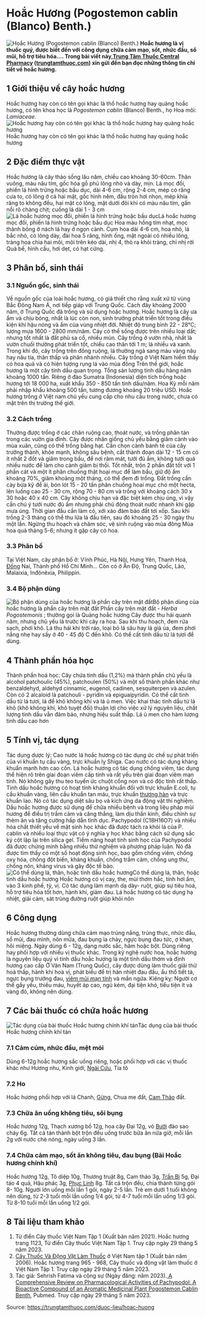 # Hoắc Hương (Pogostemon cablin (Blanco) Benth.)

![Hoắc Hương \(Pogostemon cablin \(Blanco\) Benth.\)](https://trungtamthuoc.com/images/others/hoac-huong-1-0046.jpg)
**Hoắc hương là vị thuốc quý, được biết đến với công dụng chữa cảm mạo, sốt, nhức đầu, sổ mũi, hỗ trợ tiêu hóa.... Trong bài viết này,[Trung Tâm Thuốc Central Pharmacy](https://trungtamthuoc.com/ "Trung Tâm Thuốc Central Pharmacy") ([trungtamthuoc.com](https://trungtamthuoc.com/ "trungtamthuoc.com")) xin gửi đến bạn đọc những thông tin chi tiết về hoắc hương.**
##  1 Giới thiệu về cây hoắc hương
Hoắc hương hay còn có tên gọi khác là thổ hoắc hương hay quảng hoắc hương, có tên khoa học là  _Pogostemon cablin_ (Blanco) Benth., họ Hoa môi:  _Lamiaceae_. 
![Hoắc hương hay còn có tên gọi khác là thổ hoắc hương hay quảng hoắc hương](https://trungtamthuoc.com/images/item/hoac-huong-1.jpg)Hoắc hương hay còn có tên gọi khác là thổ hoắc hương hay quảng hoắc hương
##  2 Đặc điểm thực vật
Hoắc hương là cây thảo sống lâu năm, chiều cao khoảng 30-60cm.
Thân vuông, màu nâu tím, gốc hóa gỗ phủ lông nhỏ và dày, mịn.
Lá mọc đối, phiến lá hình trứng hoặc bầu dục, dài 4-6 cm, rộng 2-4 cm, mép có răng cưa to, có lông ở cả hai mặt, gốc hình nêm, đầu tròn hơi nhọn, mép khía răng to không đều, hai mặt có lông, mặt dưới đôi khi có màu nâu tím, gần nổi rõ chàng chịt; cuống lá dài 1 - 3 cm
![Lá hoắc hương mọc đối, phiến lá hình trứng hoặc bầu dục](https://trungtamthuoc.com/images/item/hoac-huong-2.jpg)Lá hoắc hương mọc đối, phiến lá hình trứng hoặc bầu dục
Hoa màu hồng tím nhạt, mọc thành bông ở nách lá hay ở ngọn cành. Cụm hoa dài 4-6 cm, hoa nhỏ, lá bắc nhỏ, có lông dày, đài hoa 5 răng, hình ống, mặt ngoài có nhiều lông, tràng hoa chia hai môi, môi trên kéo dài, nhị 4, thò ra khỏi tràng, chỉ nhị rời
Quả bế, hình cầu, hơi dẹt, có hạt cứng.
##  3 Phân bố, sinh thái
### 3.1 Nguồn gốc, sinh thái
Về nguồn gốc của loài hoắc hương, có giả thiết cho rằng xuất xứ từ vùng Bắc Đông Nam Á, nơi tiếp giáp với Trung Quốc. Cách đây khoảng 2000 năm, ở Trung Quốc đã trồng và sử dụng hoặc hương. 
Hoắc hương là cây ưa ẩm và chịu bóng, nhất là lúc còn non, sinh trưởng phát triển tốt trong điều kiện khí hậu nóng và ẩm của vùng nhiệt đới. Nhiệt độ trung bình 22 - 28°C; lượng mưa 1600 - 2800 mm/năm. Cáy có thể sống được trên nhiều loại dất; nhưng tốt nhất là đất phù sa cổ, nhiều mùn. Cây trồng ở vườn nhà, nhất là vườn chuối thường phát triển tốt, chiều cao thân tới 1 m; lá nhiều và xanh. Trong khi đó, cây trồng trên đồng ruộng, lá thường ngả sang màu vàng nâu hay nâu tía, thân thấp và phân nhánh nhiều. Cây trồng ở Việt Nam hiếm thấy có hoa quả và có hiện tượng rụng lá vào mùa đông
Trên thế giới, hoắc hương là một cây tinh dầu quan trọng. Tổng sản lượng tinh dầu hàng năm khoảng 1000 tấn. Riêng ở đào Sumatra (Indonesia) diện tích trồng hoặc hương tới 18 000 ha, xuất khẩu 350 - 850 tấn tinh dầu/năm. Hoa Kỳ mỗi năm phải nhập khẩu khoảng 500 tấn, tương đương khoảng 20 triệu USD. Hoắc hương trồng ở Việt nam chủ yếu cung cấp cho nhu cầu trong nước, chưa có mặt trên thị trường thế giới. 
### 3.2 Cách trồng
Thường được trồng ở các chân ruộng cao, thoát nước, và trồng phân tán trong các vườn gia đình. 
Cây được nhân giống chủ yếu bằng giâm cành vào mùa xuân, cũng có thế trồng bằng hạt. Cần chọn cành bánh tẻ của cây trưởng thành, khỏe mạnh, không sâu bệnh, cắt thành đoạn dài 12 - 15 cm có ít nhất 2 đốt và giâm trong bầu, để nơi râm mát, tưới đủ ẩm, không tưới quá nhiều nước để làm cho cành giâm bị thối. Tốt nhất, trộn 2 phần đất tốt với 1 phần cát và một ít phân chuồng thật hoại mục để làm bầu, giữ độ ẩm khoảng 70%, giâm khoảng một tháng, có thể đem đi trồng. 
Đất trồng cần cày bừa kỹ để ải, bón lót 15 - 20 tấn phân chuồng hoai mục cho một hecta, lên luống cao 25 - 30 cm, rộng 70 - 80 cm và trồng với khoảng cách 30 x 30 hoặc 40 x 40 cm. Cây không chịu hạn và đặc biệt kém chịu úng, vì vậy cần chú ý tưới nước đủ ẩm nhưng phải chủ động thoát nước nhanh khi gặp mưa úng. Thời gian đầu cần làm cỏ, xới xáo đảm bảo đất tơi xốp.
Sau khi trồng 2-3 tháng có thể thu lứa lá đầu tiên, sau đó khoảng 25 - 30 ngày thu một lần. Ngừng thu hoạch và chăm sóc, vệ sinh ruộng vào mùa đông
Mùa hoa quả tháng 5-6; nhưng ít gặp cây có hoa. 
### 3.3 Phân bố
Tại Việt Nam, cây phân bố ở: Vĩnh Phúc, Hà Nội, Hưng Yên, Thanh Hoá, [Đồng](https://trungtamthuoc.com/hoat-chat/dong "Đồng") Nai, Thành phố Hồ Chí Minh... 
Còn có ở Ấn Độ, Trung Quốc, Lào, Malaixia, Inđônêxia, Philippin.
### 3.4 Bộ phận dùng
![Bộ phận dùng của hoắc hương là phần cây trên mặt đất](https://trungtamthuoc.com/images/item/hoac-huong-3.jpg)Bộ phận dùng của hoắc hương là phần cây trên mặt đất
Phần cây trên mặt đất - _Herba Pogostemonis_ ; thường gọi là Quảng hoắc hương
Cây được thu hái quanh năm, nhưng chủ yếu là trước khi cây ra hoa. Sau khi thu hoạch, đem rửa sạch, phơi khô. Lá thu hái khi trời ráo, loại bỏ lá sâu hay lá già úa, đem phơi nắng nhẹ hay sấy ở 40 - 45 độ C đến khô. Có thể cất tinh dầu từ lá tươi để dùng.
##  4 Thành phần hóa học
Thành phần hoá học: Cây chứa tinh dầu (1,2%) mà thành phần chủ yếu là alcohol patchoulic (45%), patchoulen (50%) và một số thành phần khác như benzaldehyd, aldehyd cinnamic, eugenol, cadinen, sesquiterpen và azulen. Còn có 2 alcaloid là patchouli - pyridin và epiguaipyridin. 
Có thể cất tinh dầu từ lá tươi, lá để khô không khí và lá ủ men. Việc khai thác tinh dầu từ lá khô (khô không khí, khô tuyệt đối) thuận lợi cho việc xử lý nguyên liệu, chất lượng tinh dầu vẫn đảm bảo, nhưng hiệu suất thấp. Lá ủ men cho hàm lượng tinh dầu cao hơn
##  5 Tính vị, tác dụng
Tác dụng dược lý: Cao nước lá hoắc hương có tác dụng ức chế sự phát triển của vi khuẩn tụ cầu vàng, trực khuẩn lỵ Shiga. Cao nước có tác dụng kháng khuẩn mạnh hơn cao cồn. Lá hoắc hương có tác dụng chống viêm, tác dụng thể hiện rõ trên giai đoạn viêm cấp tính và rất yếu trên giai đoạn viêm mạn tính. Nó không gây thu teo tuyến ức chuột cống non và có độc tính rất thấp. Tinh dầu hoắc hương có hoạt tính kháng khuẩn đối với trực khuẩn E.coli, tụ cầu khuẩn vàng, liên cầu khuẩn tan máu, trực khuẩn [thương hàn](https://trungtamthuoc.com/bai-viet/benh-thuong-han "thương hàn") và trực khuẩn lao. Nó có tác dụng diệt sâu bọ và kích ứng da động vật thí nghiệm. 
Dầu hoắc hương được sử dụng để chữa nhiều bệnh và trong liệu pháp mùi hương để điều trị trầm cảm và căng thẳng, làm dịu thần kinh, điều chỉnh sự thèm ăn và tăng cường hấp dẫn tình dục.
Pachypodol (C18H16O7) và nhiều hóa chất thiết yếu về mặt sinh học khác đã được tách ra khỏi lá của P. cablin và nhiều loại thực vật có ý nghĩa y học khác bằng cách sử dụng sắc ký cột lặp lại trên silica gel. Tiềm năng hoạt tính sinh học của Pachypodol đã được chứng minh bằng nhiều thử nghiệm và phương pháp luận. Nó đã được tìm thấy có một số hoạt động sinh học, bao gồm chống viêm, chống oxy hóa, chống đột biến, kháng khuẩn, chống trầm cảm, chống ung thư, chống nôn, kháng virus và gây độc tế bào.
![Có thể dùng lá, thân, hoặc tinh dầu hoắc hương](https://trungtamthuoc.com/images/item/hoac-huong-4.jpg)Có thể dùng lá, thân, hoặc tinh dầu hoắc hương
Hoắc hương có vị cay, the, mùi thơm hắc, tính hơi ấm, vào 3 kinh phế, tỳ, vị. Có tác dụng làm mạnh dạ dày- ruột, giúp sự tiêu hoá, hỗ trợ tiêu hóa tốt hơn, hành khí, giảm đau. Lá hoắc hương có tác dụng hạ nhiệt, giải cảm, sát trùng đường ruột giúp khỏi nôn
##  6 Công dụng
Hoắc hương thường dùng chữa cảm mạo trúng nắng, trúng thực, nhức đầu, sổ mũi, đau mình, nôn mửa, đau bụng ỉa chảy, ngực bụng đau tức, ợ khan, hôi miệng. Ngày dùng 6 - 12g, dạng nước sắc, hãm hoặc bột. Dùng riêng hay phối hợp với nhiều vị thuốc khác. 
Trong kỹ nghệ nước hoa, hoắc hương là nguyên liệu quý vì tinh dầu hoắc hương là một tinh dầu thơm và định hương cao cấp
Ở Vân Nam (Trung Quốc), cây được dùng làm thuốc giải thử hoá thấp, hành khí hoà vị, phát biểu để trị hàn nhiệt đau đầu, ẩu thổ tiết tả, ngực bụng trướng đau, [viêm mũi mạn tính](https://trungtamthuoc.com/bai-viet/viem-mui-man-tinh "viêm mũi mạn tính") và mẩn ngứa. 
Kiêng kỵ: Người cơ thể gầy yếu, thiếu máu, huyết áp cao, ngủ kém, đại tiện khó, tiểu tiện ít và vàng đỏ, không nên dùng.
##  7 Các bài thuốc có chứa hoắc hương
![Tác dụng của bài thuốc Hoắc hương chính khí tán](https://trungtamthuoc.com/images/item/hoac-huong-5.jpg)Tác dụng của bài thuốc Hoắc hương chính khí tán
### 7.1 Cảm cúm, nhức đầu, mệt mỏi
Dùng 6-12g hoắc hương sắc uống riêng, hoặc phối hợp với các vị thuốc khác như Hương nhu, Kinh giới, [Ngải Cứu](https://trungtamthuoc.com/hoat-chat/ngai-cuu "Ngải Cứu"), Tía tô
### 7.2 Ho
Hoắc hương phối hợp với lá Chanh, [Gừng](https://trungtamthuoc.com/hoat-chat/gung "Gừng"), Chua me đất, [Cam Thảo](https://trungtamthuoc.com/duoc-lieu/cam-thao-32 "Cam Thảo") đất. 
### 7.3 Chữa ăn uống không tiêu, sôi bụng
Hoắc hương 12g, Thạch xương bồ 12g, hoa cây Đại 12g, vỏ [Bưởi](https://trungtamthuoc.com/duoc-lieu/buoi-50 "Bưởi") đào sao cháy 6g. Tất cả tán thành bột trộn đều uống trước bữa ăn nửa giờ, mỗi lần 2g với nước chè nóng, ngày uống 3 lần. 
### 7.4 Chữa cảm mạo, sốt ăn không tiêu, đau bụng (Bài Hoắc hương chính khí)
Hoắc hương 12g, Tô diệp 10g, Thương truật 8g, Cam thảo 3g, [Trần Bì](https://trungtamthuoc.com/hoat-chat/tran-bi "Trần Bì") 5g, Đại táo 4 quả, Hậu phác 3g, [Phục Linh](https://trungtamthuoc.com/hoat-chat/phuc-linh "Phục Linh") 8g. Tất cả trộn đều, chia thành từng gói 8- 10g. Người lớn uống mỗi lần 1 gói, ngày 2-5 lần. Trẻ em dưới 1 tuổi không nên dùng, từ 2-3 tuổi mỗi lần uống 1/4 gói, từ 4-7 tuổi mỗi lần uống 1/3 gói. Từ 8-10 tuổi mỗi lần uống 1/2 gói.
##  8 Tài liệu tham khảo
  1. Từ điển Cây thuốc Việt Nam Tập 1 (Xuất bản năm 2021). Hoắc hương trang 1123, Từ điển Cây thuốc Việt Nam Tập 1. Truy cập ngày 29 tháng 5 năm 2023.
  2. [Cây Thuốc Và Động Vật Làm Thuốc](https://trungtamthuoc.com/bai-viet/doc-online-va-tai-mien-phi-pdf-sach-cay-thuoc-va-dong-vat-lam-thuoc-o-viet-nam "Cây Thuốc Và Động Vật Làm Thuốc") ở Việt Nam tập 1 (Xuất bản năm 2006). Hoắc hương trang 965 - 968, Cây thuốc và động vật làm thuốc ở Việt Nam Tập 1. Truy cập ngày 29 tháng 5 năm 2023.
  3. Tác giả: Sehrish Fatima và cộng sự (Ngày đăng: năm 2023).[ A Comprehensive Review on Pharmacological Activities of Pachypodol: A Bioactive Compound of an Aromatic Medicinal Plant Pogostemon Cablin Benth](https://pubmed.ncbi.nlm.nih.gov/37110702/), Pubmed. Truy cập ngày 29 tháng 5 năm 2023.




Source: https://trungtamthuoc.com/duoc-lieu/hoac-huong